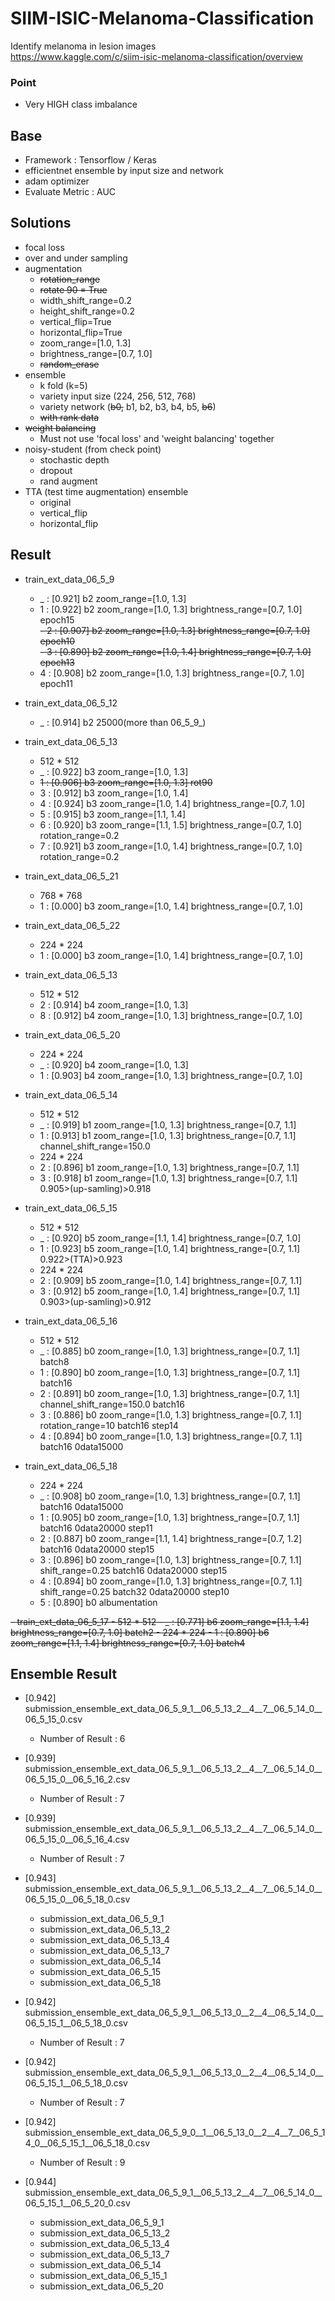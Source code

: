 # SIIM-ISIC-Melanoma-Classification
Identify melanoma in lesion images  
https://www.kaggle.com/c/siim-isic-melanoma-classification/overview  

### Point
- Very HIGH class imbalance

## Base
- Framework : Tensorflow / Keras  
- efficientnet ensemble by input size and network
- adam optimizer  
- Evaluate Metric : AUC


## Solutions  
- focal loss  
- over and under sampling  
- augmentation  
  * ~~rotation_range~~
  * ~~rotate 90 = True~~
  * width_shift_range=0.2
  * height_shift_range=0.2
  * vertical_flip=True
  * horizontal_flip=True
  * zoom_range=[1.0, 1.3]
  * brightness_range=[0.7, 1.0]
  * ~~random_erase~~
- ensemble
  * k fold (k=5)
  * variety input size (224, 256, 512, 768)
  * variety network (~~b0,~~ b1, b2, b3, b4, b5, ~~b6~~)
  * ~~with rank data~~
- ~~weight balancing~~
  * Must not use 'focal loss' and 'weight balancing' together
- noisy-student (from check point)
  * stochastic depth
  * dropout
  * rand augment
- TTA (test time augmentation) ensemble
  * original
  * vertical_flip
  * horizontal_flip


## Result
- train_ext_data_06_5_9
    - _ : [0.921] b2 zoom_range=[1.0, 1.3]    
    - 1 : [0.922] b2 zoom_range=[1.0, 1.3] brightness_range=[0.7, 1.0] epoch15  
    ~~- 2 : [0.907] b2 zoom_range=[1.0, 1.3] brightness_range=[0.7, 1.0] epoch10~~  
    ~~- 3 : [0.890] b2 zoom_range=[1.0, 1.4] brightness_range=[0.7, 1.0] epoch13~~
    - 4 : [0.908] b2 zoom_range=[1.0, 1.3] brightness_range=[0.7, 1.0] epoch11
- train_ext_data_06_5_12  
    - _ : [0.914] b2 25000(more than 06_5_9_)
    
- train_ext_data_06_5_13  
    - 512 * 512
    - _ : [0.922] b3 zoom_range=[1.0, 1.3]  
    - ~~1 : [0.906] b3 zoom_range=[1.0, 1.3] rot90~~
    - 3 : [0.912] b3 zoom_range=[1.0, 1.4]  
    - 4 : [0.924] b3 zoom_range=[1.0, 1.4] brightness_range=[0.7, 1.0]   
    - 5 : [0.915] b3 zoom_range=[1.1, 1.4]  
    - 6 : [0.920] b3 zoom_range=[1.1, 1.5] brightness_range=[0.7, 1.0] rotation_range=0.2  
    - 7 : [0.921] b3 zoom_range=[1.0, 1.4] brightness_range=[0.7, 1.0] rotation_range=0.2   
- train_ext_data_06_5_21
    - 768 * 768
    - 1 : [0.000] b3 zoom_range=[1.0, 1.4] brightness_range=[0.7, 1.0]   
- train_ext_data_06_5_22
    - 224 * 224
    - 1 : [0.000] b3 zoom_range=[1.0, 1.4] brightness_range=[0.7, 1.0]  
    
- train_ext_data_06_5_13      
    - 512 * 512
    - 2 : [0.914] b4 zoom_range=[1.0, 1.3]
    - 8 : [0.912] b4 zoom_range=[1.0, 1.3] brightness_range=[0.7, 1.0]   
- train_ext_data_06_5_20
    - 224 * 224   
    - _ : [0.920] b4 zoom_range=[1.0, 1.3] 
    - 1 : [0.903] b4 zoom_range=[1.0, 1.3] brightness_range=[0.7, 1.0]   
    
- train_ext_data_06_5_14
    - 512 * 512
    - _ : [0.919] b1 zoom_range=[1.0, 1.3] brightness_range=[0.7, 1.1]
    - 1 : [0.913] b1 zoom_range=[1.0, 1.3] brightness_range=[0.7, 1.1] channel_shift_range=150.0
    - 224 * 224
    - 2 : [0.896] b1 zoom_range=[1.0, 1.3] brightness_range=[0.7, 1.1]
    - 3 : [0.918] b1 zoom_range=[1.0, 1.3] brightness_range=[0.7, 1.1] 0.905>(up-samling)>0.918

- train_ext_data_06_5_15
    - 512 * 512
    - _ : [0.920] b5 zoom_range=[1.1, 1.4] brightness_range=[0.7, 1.0]
    - 1 : [0.923] b5 zoom_range=[1.0, 1.4] brightness_range=[0.7, 1.1] 0.922>(TTA)>0.923
    - 224 * 224
    - 2 : [0.909] b5 zoom_range=[1.0, 1.4] brightness_range=[0.7, 1.1]
    - 3 : [0.912] b5 zoom_range=[1.0, 1.4] brightness_range=[0.7, 1.1] 0.903>(up-samling)>0.912



- train_ext_data_06_5_16
    - 512 * 512
    - _ : [0.885] b0 zoom_range=[1.0, 1.3] brightness_range=[0.7, 1.1] batch8
    - 1 : [0.890] b0 zoom_range=[1.0, 1.3] brightness_range=[0.7, 1.1] batch16
    - 2 : [0.891] b0 zoom_range=[1.0, 1.3] brightness_range=[0.7, 1.1] channel_shift_range=150.0 batch16
    - 3 : [0.886] b0 zoom_range=[1.0, 1.3] brightness_range=[0.7, 1.1] rotation_range=10 batch16 step14
    - 4 : [0.894] b0 zoom_range=[1.0, 1.3] brightness_range=[0.7, 1.1] batch16 0data15000
- train_ext_data_06_5_18
    - 224 * 224   
    - _ : [0.908] b0 zoom_range=[1.0, 1.3] brightness_range=[0.7, 1.1] batch16 0data15000
    - 1 : [0.905] b0 zoom_range=[1.0, 1.3] brightness_range=[0.7, 1.1] batch16 0data20000 step11
    - 2 : [0.887] b0 zoom_range=[1.1, 1.4] brightness_range=[0.7, 1.2] batch16 0data20000 step15
    - 3 : [0.896] b0 zoom_range=[1.0, 1.3] brightness_range=[0.7, 1.1] shift_range=0.25 batch16 0data20000 step15     
    - 4 : [0.894] b0 zoom_range=[1.0, 1.3] brightness_range=[0.7, 1.1] shift_range=0.25 batch32 0data20000 step10     
    - 5 : [0.890] b0 albumentation   

~~- train_ext_data_06_5_17
    - 512 * 512
    - _ : [0.771] b6 zoom_range=[1.1, 1.4] brightness_range=[0.7, 1.0] batch2
    - 224 * 224
    - 1 : [0.890] b6 zoom_range=[1.1, 1.4] brightness_range=[0.7, 1.0] batch4~~

    
  
## Ensemble Result  
- [0.942] submission_ensemble_ext_data_06_5_9_1__06_5_13_2__4__7__06_5_14_0__06_5_15_0.csv
    - Number of Result : 6

- [0.939] submission_ensemble_ext_data_06_5_9_1__06_5_13_2__4__7__06_5_14_0__06_5_15_0__06_5_16_2.csv
    - Number of Result : 7

- [0.939] submission_ensemble_ext_data_06_5_9_1__06_5_13_2__4__7__06_5_14_0__06_5_15_0__06_5_16_4.csv
    - Number of Result : 7

- [0.943] submission_ensemble_ext_data_06_5_9_1__06_5_13_2__4__7__06_5_14_0__06_5_15_0__06_5_18_0.csv
    - submission_ext_data_06_5_9_1
    - submission_ext_data_06_5_13_2
    - submission_ext_data_06_5_13_4
    - submission_ext_data_06_5_13_7
    - submission_ext_data_06_5_14
    - submission_ext_data_06_5_15
    - submission_ext_data_06_5_18

- [0.942] submission_ensemble_ext_data_06_5_9_1__06_5_13_0__2__4__06_5_14_0__06_5_15_1__06_5_18_0.csv
    - Number of Result : 7
    
- [0.942] submission_ensemble_ext_data_06_5_9_1__06_5_13_0__2__4__06_5_14_0__06_5_15_1__06_5_18_0.csv
    - Number of Result : 7
    
- [0.942] submission_ensemble_ext_data_06_5_9_0__1__06_5_13_0__2__4__7__06_5_14_0__06_5_15_1__06_5_18_0.csv
    - Number of Result : 9
    
- [0.944] submission_ensemble_ext_data_06_5_9_1__06_5_13_2__4__7__06_5_14_0__06_5_15_1__06_5_20_0.csv
    - submission_ext_data_06_5_9_1
    - submission_ext_data_06_5_13_2
    - submission_ext_data_06_5_13_4
    - submission_ext_data_06_5_13_7
    - submission_ext_data_06_5_14
    - submission_ext_data_06_5_15_1
    - submission_ext_data_06_5_20